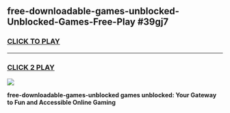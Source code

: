 
## free-downloadable-games-unblocked-Unblocked-Games-Free-Play #39gj7
<h3>
<a href="https://us.freeplayer.one?title=free-downloadable-games-unblocked&ref=9M">CLICK TO PLAY</a></h3>
<hr>

<h3>
<a href="https://us.freeplayer.one?title=free-downloadable-games-unblocked&ref=9M">CLICK 2 PLAY</a>
  
</h3>

<a href="https://us.freeplayer.one?title=free-downloadable-games-unblocked&ref=9M"><img src="https://clearcache.store/games.png"></a>


**free-downloadable-games-unblocked games unblocked: Your Gateway to Fun and Accessible Online Gaming**
